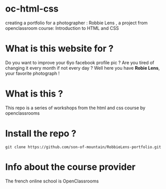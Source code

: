 # oc-html-css
creating a portfolio for a photographer : Robbie Lens , a project from openclassroom course:
  Introduction to HTML and CSS
# What is this website for ? 
Do you want to improve your 6yo facebook profile pic ?
Are you tired of changing it every month if not every day ? 
Well here you have **Robie Lens**, your favorite photograph !
# What is this ? 
This repo is a series of workshops from the html and css course by openclassrooms
# Install the repo ? 
`git clone https://github.com/son-of-mountain/RobbieLens-portfolio.git`
# Info about the course provider
The french online school is OpenClassrooms

